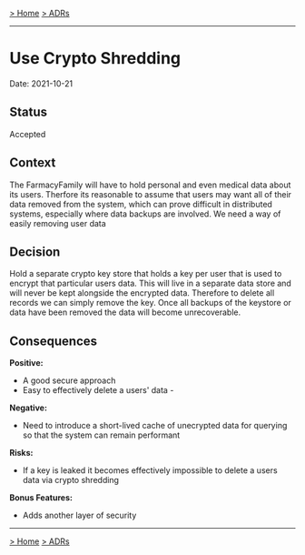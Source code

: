 [> Home](../README.md)    [> ADRs](README.md)

---

# Use Crypto Shredding

Date: 2021-10-21

## Status

Accepted

## Context

The FarmacyFamily will have to hold personal and even medical data about its users. Therfore its reasonable to
assume that users may want all of their data removed from the system, which can prove difficult in distributed systems, especially where
data backups are involved. We need a way of easily removing user data

## Decision

Hold a separate crypto key store that holds a key per user that is used to encrypt that particular users data. This will live
in a separate data store and will never be kept alongside the encrypted data. Therefore to delete all records we can simply remove the key.
Once all backups of the keystore or data have been removed the data will become unrecoverable.

## Consequences

**Positive:**

- A good secure approach
- Easy to effectively delete a users' data - 


**Negative:**

- Need to introduce a short-lived cache of unecrypted data for querying so that the system can remain performant

**Risks:**

- If a key is leaked it becomes effectively impossible to delete a users data via crypto shredding

**Bonus Features:**

- Adds another layer of security

---

[> Home](../README.md)    [> ADRs](README.md)